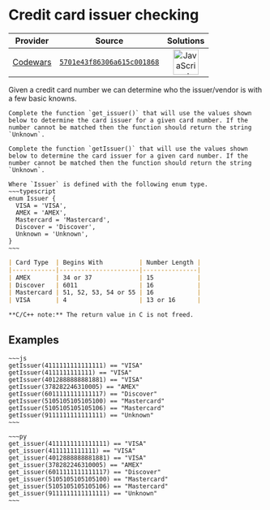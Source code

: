 [_metadata_:generated]: - "true"

# Credit card issuer checking

<!-- INFO TABLE BEGIN -->

| Provider                                        | Source                                                                               | Solutions                                                                                                                                                    |
| :---------------------------------------------: | :----------------------------------------------------------------------------------: | :----------------------------------------------------------------------------------------------------------------------------------------------------------: |
| [Codewars](../../../docs/providers/Codewars.md) | [`5701e43f86306a615c001868`](https://www.codewars.com/kata/5701e43f86306a615c001868) | [<img src="https://res.cloudinary.com/rascaltwo/image/upload/v1631924076/javascript_ehszr7.svg" alt="JavaScript" title="JavaScript" width="50" />](solve.js) |

<!-- INFO TABLE END -->

Given a credit card number we can determine who the issuer/vendor is with a few basic knowns.

```if:python
Complete the function `get_issuer()` that will use the values shown below to determine the card issuer for a given card number. If the number cannot be matched then the function should return the string `Unknown`.
```
```if-not:python
Complete the function `getIssuer()` that will use the values shown below to determine the card issuer for a given card number. If the number cannot be matched then the function should return the string `Unknown`.
```
```if:typescript
Where `Issuer` is defined with the following enum type.
~~~typescript
enum Issuer {
  VISA = 'VISA',
  AMEX = 'AMEX',
  Mastercard = 'Mastercard',
  Discover = 'Discover',
  Unknown = 'Unknown',
}
~~~
```

```markdown
| Card Type  | Begins With          | Number Length |
|------------|----------------------|---------------|
| AMEX       | 34 or 37             | 15            |
| Discover   | 6011                 | 16            |
| Mastercard | 51, 52, 53, 54 or 55 | 16            |
| VISA       | 4                    | 13 or 16      |
```

```if:c,cpp
**C/C++ note:** The return value in C is not freed.
```

## Examples

```if-not:python
~~~js
getIssuer(4111111111111111) == "VISA"
getIssuer(4111111111111) == "VISA"
getIssuer(4012888888881881) == "VISA"
getIssuer(378282246310005) == "AMEX"
getIssuer(6011111111111117) == "Discover"
getIssuer(5105105105105100) == "Mastercard"
getIssuer(5105105105105106) == "Mastercard"
getIssuer(9111111111111111) == "Unknown"
~~~
```
```if:python
~~~py
get_issuer(4111111111111111) == "VISA"
get_issuer(4111111111111) == "VISA"
get_issuer(4012888888881881) == "VISA"
get_issuer(378282246310005) == "AMEX"
get_issuer(6011111111111117) == "Discover"
get_issuer(5105105105105100) == "Mastercard"
get_issuer(5105105105105106) == "Mastercard"
get_issuer(9111111111111111) == "Unknown"
~~~
```
